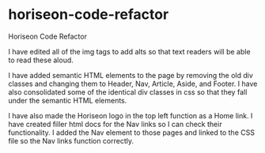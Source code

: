 # horiseon-code-refactor

Horiseon Code Refactor

I have edited all of the img tags to add alts so that text readers will be able to read these aloud.

I have added semantic HTML elements to the page by removing the old div classes and changing them to Header, Nav, Article, Aside, and Footer. I have also consolidated some of the identical div classes in css so that they fall under the semantic HTML elements.

I have also made the Horiseon logo in the top left function as a Home link.  I have created filler html docs for the Nav links so I can check their functionality. I added the Nav element to those pages and linked to the CSS file so the Nav links function correctly.